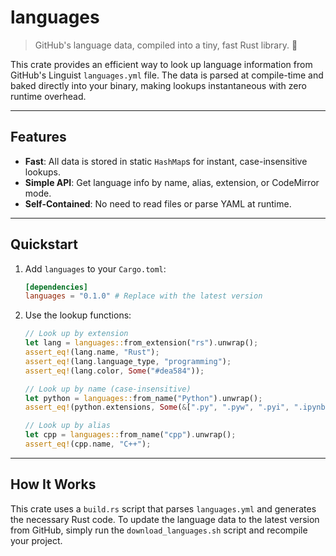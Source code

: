 # languages

> GitHub's language data, compiled into a tiny, fast Rust library. 🦀

This crate provides an efficient way to look up language information from
GitHub's Linguist `languages.yml` file. The data is parsed at compile-time and
baked directly into your binary, making lookups instantaneous with zero runtime
overhead.

-----

## Features

  - **Fast**: All data is stored in static `HashMap`s for instant, case-insensitive lookups.
  - **Simple API**: Get language info by name, alias, extension, or CodeMirror mode.
  - **Self-Contained**: No need to read files or parse YAML at runtime.

-----

## Quickstart

1.  Add `languages` to your `Cargo.toml`:

    ```toml
    [dependencies]
    languages = "0.1.0" # Replace with the latest version
    ```

2.  Use the lookup functions:

    ```rust
    // Look up by extension
    let lang = languages::from_extension("rs").unwrap();
    assert_eq!(lang.name, "Rust");
    assert_eq!(lang.language_type, "programming");
    assert_eq!(lang.color, Some("#dea584"));

    // Look up by name (case-insensitive)
    let python = languages::from_name("Python").unwrap();
    assert_eq!(python.extensions, Some(&[".py", ".pyw", ".pyi", ".ipynb"]));

    // Look up by alias
    let cpp = languages::from_name("cpp").unwrap();
    assert_eq!(cpp.name, "C++");
    ```

-----

## How It Works

This crate uses a `build.rs` script that parses `languages.yml` and generates
the necessary Rust code. To update the language data to the latest version from
GitHub, simply run the `download_languages.sh` script and recompile your
project.
